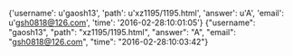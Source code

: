 {'username': u'gaosh13', 'path': u'xz1195/1195.html', 'answer': u'A', 'email': u'gsh0818@126.com', 'time': '2016-02-28:10:01:05'}
{"username": "gaosh13", "path": "xz1195/1195.html", "answer": "A", "email": "gsh0818@126.com", "time": "2016-02-28:10:03:42"}